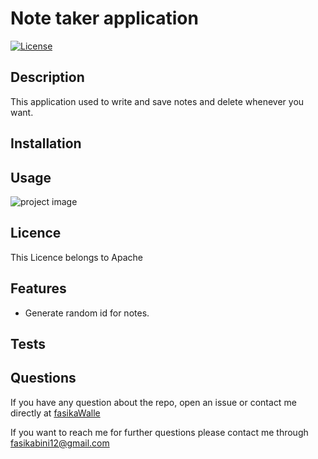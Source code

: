 
# Note taker application
[![License](https://img.shields.io/badge/License-Apache%202.0-yellow.svg)](https://opensource.org/licenses/Apache-2.0)
## Description

This application used to write and save notes and delete whenever you want.

## Installation
 
## Usage

![project image](../Assets/images/)


 ## Licence
This Licence belongs to Apache 
 
## Features
- Generate random id for notes.

## Tests


## Questions
If you have any question about the repo, open an issue or contact me directly at [fasikaWalle](https://github.com/fasikaWalle/)

If you want to reach me for further questions please contact me through fasikabini12@gmail.com
    